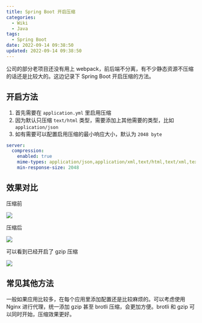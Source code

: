 ```yaml
---
title: Spring Boot 开启压缩
categories:
  - Wiki
  - Java
tags:
  - Spring Boot
date: 2022-09-14 09:38:50
updated: 2022-09-14 09:38:50
---
```


公司的部分老项目还没有用上 webpack，前后端不分离，有不少静态资源不压缩的话还是比较大的。这边记录下 Spring Boot 开启压缩的方法。

<!--more-->

## 开启方法

1. 首先需要在 `application.yml` 里启用压缩
2. 因为默认只压缩 `text/html` 类型，需要添加上其他需要的类型，比如 `application/json`
3. 如有需要可以配置启用压缩的最小响应大小，默认为 `2048 byte`

```yml
server:
  compression:
    enabled: true
    mime-types: application/json,application/xml,text/html,text/xml,text/plain
    min-response-size: 2048
```

## 效果对比

压缩前

![](https://img.iszy.xyz/1663551069657.png)

压缩后

![](https://img.iszy.xyz/1663551287356.png)

可以看到已经开启了 gzip 压缩

![](https://img.iszy.xyz/1663551338263.png)

## 常见其他方法

一般如果应用比较多，在每个应用里添加配置还是比较麻烦的。可以考虑使用 Nginx 进行代理，统一添加 gzip 甚至 brotli 压缩，会更加方便。brotli 和 gzip 可以同时开始，压缩效果更好。
